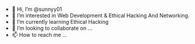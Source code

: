 - 👋 Hi, I’m @sunnyy01
- 👀 I’m interested in Web Development & Ethical Hacking And Networking. 
- 🌱 I’m currently learning Ethical Hacking
- 💞️ I’m looking to collaborate on ...
- 📫 How to reach me ...

<!---
sunnyy01/sunnyy01 is a ✨ special ✨ repository because its `README.md` (this file) appears on your GitHub profile.
You can click the Preview link to take a look at your changes.
--->
